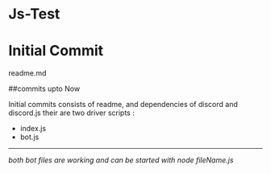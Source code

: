 # Js-Test

Initial Commit
==============
readme.md

##commits upto Now

Initial commits consists of readme, and dependencies of discord and discord.js their are two driver scripts :
  * index.js
  * bot.js
---
_both bot files are working and can be started with node fileName.js_
